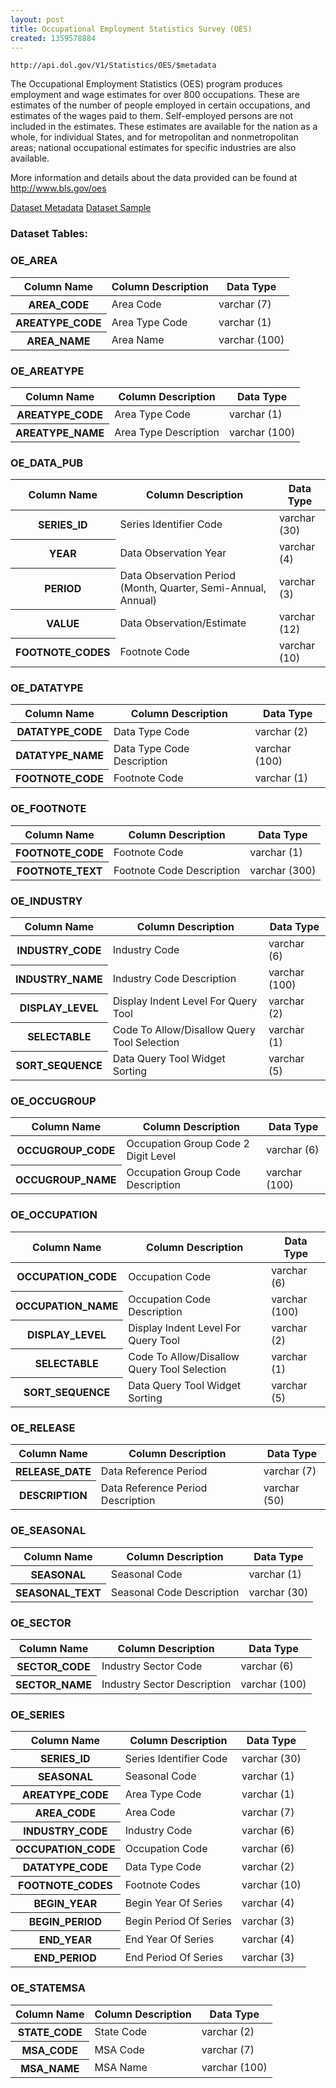 ```yaml
---
layout: post
title: Occupational Employment Statistics Survey (OES)
created: 1359578884
---
```


```
http://api.dol.gov/V1/Statistics/OES/$metadata
```

<p>The Occupational Employment Statistics (OES) program produces employment and wage estimates for over 800 occupations. These are estimates of the number of people employed in certain occupations, and estimates of the wages paid to them. Self-employed persons are not included in the estimates. These estimates are available for the nation as a whole, for individual States, and for metropolitan and nonmetropolitan areas; national occupational estimates for specific industries are also available.</p>

<p>More information and details about the data provided can be found at <a href="http://www.bls.gov/oes">http://www.bls.gov/oes</a></p>


<a href ="http://api.dol.gov/V1/Statistics/OES/$metadata" class="button radius button_dataset">Dataset Metadata</a>
<a href ="https://devtools.dol.gov/APISampler/Home/Index1?datasetName=BLS Occupational Employment Statistics Survey (OES)" class="button radius button_dataset">Dataset Sample</a>


### Dataset Tables:  
<h3>OE_AREA</h3>

<table>
	<thead>
		<tr>
			<th>Column Name</th>
			<th>Column Description</th>
			<th>Data Type</th>
		</tr>
	</thead>
	<tbody>
		<tr>
			<th>AREA_CODE</th>
			<td>Area Code</td>
			<td>varchar (7)</td>
		</tr>
		<tr>
			<th>AREATYPE_CODE</th>
			<td>Area Type Code</td>
			<td>varchar (1)</td>
		</tr>
		<tr>
			<th>AREA_NAME</th>
			<td>Area Name</td>
			<td>varchar (100)</td>
		</tr>
	</tbody>
</table>
<h3>OE_AREATYPE</h3>

<table>
	<thead>
		<tr>
			<th>Column Name</th>
			<th>Column Description</th>
			<th>Data Type</th>
		</tr>
	</thead>
	<tbody>
		<tr>
			<th>AREATYPE_CODE</th>
			<td>Area Type Code</td>
			<td>varchar (1)</td>
		</tr>
		<tr>
			<th>AREATYPE_NAME</th>
			<td>Area Type Description</td>
			<td>varchar (100)</td>
		</tr>
	</tbody>
</table>
<h3>OE_DATA_PUB</h3>

<table>
	<thead>
		<tr>
			<th>Column Name</th>
			<th>Column Description</th>
			<th>Data Type</th>
		</tr>
	</thead>
	<tbody>
		<tr>
			<th>SERIES_ID</th>
			<td>Series Identifier Code</td>
			<td>varchar (30)</td>
		</tr>
		<tr>
			<th>YEAR</th>
			<td>Data Observation Year</td>
			<td>varchar (4)</td>
		</tr>
		<tr>
			<th>PERIOD</th>
			<td>Data Observation Period (Month, Quarter, Semi-Annual, Annual)</td>
			<td>varchar (3)</td>
		</tr>
		<tr>
			<th>VALUE</th>
			<td>Data Observation/Estimate</td>
			<td>varchar (12)</td>
		</tr>
		<tr>
			<th>FOOTNOTE_CODES</th>
			<td>Footnote Code</td>
			<td>varchar (10)</td>
		</tr>
	</tbody>
</table>
<h3>OE_DATATYPE</h3>

<table>
	<thead>
		<tr>
			<th>Column Name</th>
			<th>Column Description</th>
			<th>Data Type</th>
		</tr>
	</thead>
	<tbody>
		<tr>
			<th>DATATYPE_CODE</th>
			<td>Data Type Code</td>
			<td>varchar (2)</td>
		</tr>
		<tr>
			<th>DATATYPE_NAME</th>
			<td>Data Type Code Description</td>
			<td>varchar (100)</td>
		</tr>
		<tr>
			<th>FOOTNOTE_CODE</th>
			<td>Footnote Code</td>
			<td>varchar (1)</td>
		</tr>
	</tbody>
</table>
<h3>OE_FOOTNOTE</h3>

<table>
	<thead>
		<tr>
			<th>Column Name</th>
			<th>Column Description</th>
			<th>Data Type</th>
		</tr>
	</thead>
	<tbody>
		<tr>
			<th>FOOTNOTE_CODE</th>
			<td>Footnote Code</td>
			<td>varchar (1)</td>
		</tr>
		<tr>
			<th>FOOTNOTE_TEXT</th>
			<td>Footnote Code Description</td>
			<td>varchar (300)</td>
		</tr>
	</tbody>
</table>
<h3>OE_INDUSTRY</h3>

<table>
	<thead>
		<tr>
			<th>Column Name</th>
			<th>Column Description</th>
			<th>Data Type</th>
		</tr>
	</thead>
	<tbody>
		<tr>
			<th>INDUSTRY_CODE</th>
			<td>Industry Code</td>
			<td>varchar (6)</td>
		</tr>
		<tr>
			<th>INDUSTRY_NAME</th>
			<td>Industry Code Description</td>
			<td>varchar (100)</td>
		</tr>
		<tr>
			<th>DISPLAY_LEVEL</th>
			<td>Display Indent Level For Query Tool</td>
			<td>varchar (2)</td>
		</tr>
		<tr>
			<th>SELECTABLE</th>
			<td>Code To Allow/Disallow Query Tool Selection</td>
			<td>varchar (1)</td>
		</tr>
		<tr>
			<th>SORT_SEQUENCE</th>
			<td>Data Query Tool Widget Sorting</td>
			<td>varchar (5)</td>
		</tr>
	</tbody>
</table>
<h3>OE_OCCUGROUP</h3>

<table>
	<thead>
		<tr>
			<th>Column Name</th>
			<th>Column Description</th>
			<th>Data Type</th>
		</tr>
	</thead>
	<tbody>
		<tr>
			<th>OCCUGROUP_CODE</th>
			<td>Occupation Group Code 2 Digit Level</td>
			<td>varchar (6)</td>
		</tr>
		<tr>
			<th>OCCUGROUP_NAME</th>
			<td>Occupation Group Code Description</td>
			<td>varchar (100)</td>
		</tr>
	</tbody>
</table>
<h3>OE_OCCUPATION</h3>

<table>
	<thead>
		<tr>
			<th>Column Name</th>
			<th>Column Description</th>
			<th>Data Type</th>
		</tr>
	</thead>
	<tbody>
		<tr>
			<th>OCCUPATION_CODE</th>
			<td>Occupation Code</td>
			<td>varchar (6)</td>
		</tr>
		<tr>
			<th>OCCUPATION_NAME</th>
			<td>Occupation Code Description</td>
			<td>varchar (100)</td>
		</tr>
		<tr>
			<th>DISPLAY_LEVEL</th>
			<td>Display Indent Level For Query Tool</td>
			<td>varchar (2)</td>
		</tr>
		<tr>
			<th>SELECTABLE</th>
			<td>Code To Allow/Disallow Query Tool Selection</td>
			<td>varchar (1)</td>
		</tr>
		<tr>
			<th>SORT_SEQUENCE</th>
			<td>Data Query Tool Widget Sorting</td>
			<td>varchar (5)</td>
		</tr>
	</tbody>
</table>
<h3>OE_RELEASE</h3>

<table>
	<thead>
		<tr>
			<th>Column Name</th>
			<th>Column Description</th>
			<th>Data Type</th>
		</tr>
	</thead>
	<tbody>
		<tr>
			<th>RELEASE_DATE</th>
			<td>Data Reference Period</td>
			<td>varchar (7)</td>
		</tr>
		<tr>
			<th>DESCRIPTION</th>
			<td>Data Reference Period Description</td>
			<td>varchar (50)</td>
		</tr>
	</tbody>
</table>
<h3>OE_SEASONAL</h3>

<table>
	<thead>
		<tr>
			<th>Column Name</th>
			<th>Column Description</th>
			<th>Data Type</th>
		</tr>
	</thead>
	<tbody>
		<tr>
			<th>SEASONAL</th>
			<td>Seasonal Code</td>
			<td>varchar (1)</td>
		</tr>
		<tr>
			<th>SEASONAL_TEXT</th>
			<td>Seasonal Code Description</td>
			<td>varchar (30)</td>
		</tr>
	</tbody>
</table>
<h3>OE_SECTOR</h3>

<table>
	<thead>
		<tr>
			<th>Column Name</th>
			<th>Column Description</th>
			<th>Data Type</th>
		</tr>
	</thead>
	<tbody>
		<tr>
			<th>SECTOR_CODE</th>
			<td>Industry Sector Code</td>
			<td>varchar (6)</td>
		</tr>
		<tr>
			<th>SECTOR_NAME</th>
			<td>Industry Sector Description</td>
			<td>varchar (100)</td>
		</tr>
	</tbody>
</table>
<h3>OE_SERIES</h3>

<table>
	<thead>
		<tr>
			<th>Column Name</th>
			<th>Column Description</th>
			<th>Data Type</th>
		</tr>
	</thead>
	<tbody>
		<tr>
			<th>SERIES_ID</th>
			<td>Series Identifier Code</td>
			<td>varchar (30)</td>
		</tr>
		<tr>
			<th>SEASONAL</th>
			<td>Seasonal Code</td>
			<td>varchar (1)</td>
		</tr>
		<tr>
			<th>AREATYPE_CODE</th>
			<td>Area Type Code</td>
			<td>varchar (1)</td>
		</tr>
		<tr>
			<th>AREA_CODE</th>
			<td>Area Code</td>
			<td>varchar (7)</td>
		</tr>
		<tr>
			<th>INDUSTRY_CODE</th>
			<td>Industry Code</td>
			<td>varchar (6)</td>
		</tr>
		<tr>
			<th>OCCUPATION_CODE</th>
			<td>Occupation Code</td>
			<td>varchar (6)</td>
		</tr>
		<tr>
			<th>DATATYPE_CODE</th>
			<td>Data Type Code</td>
			<td>varchar (2)</td>
		</tr>
		<tr>
			<th>FOOTNOTE_CODES</th>
			<td>Footnote Codes</td>
			<td>varchar (10)</td>
		</tr>
		<tr>
			<th>BEGIN_YEAR</th>
			<td>Begin Year Of Series</td>
			<td>varchar (4)</td>
		</tr>
		<tr>
			<th>BEGIN_PERIOD</th>
			<td>Begin Period Of Series</td>
			<td>varchar (3)</td>
		</tr>
		<tr>
			<th>END_YEAR</th>
			<td>End Year Of Series</td>
			<td>varchar (4)</td>
		</tr>
		<tr>
			<th>END_PERIOD</th>
			<td>End Period Of Series</td>
			<td>varchar (3)</td>
		</tr>
	</tbody>
</table>
<h3>OE_STATEMSA</h3>

<table>
	<thead>
		<tr>
			<th>Column Name</th>
			<th>Column Description</th>
			<th>Data Type</th>
		</tr>
	</thead>
	<tbody>
		<tr>
			<th>STATE_CODE</th>
			<td>State Code</td>
			<td>varchar (2)</td>
		</tr>
		<tr>
			<th>MSA_CODE</th>
			<td>MSA Code</td>
			<td>varchar (7)</td>
		</tr>
		<tr>
			<th>MSA_NAME</th>
			<td>MSA Name</td>
			<td>varchar (100)</td>
		</tr>
	</tbody>
</table>
